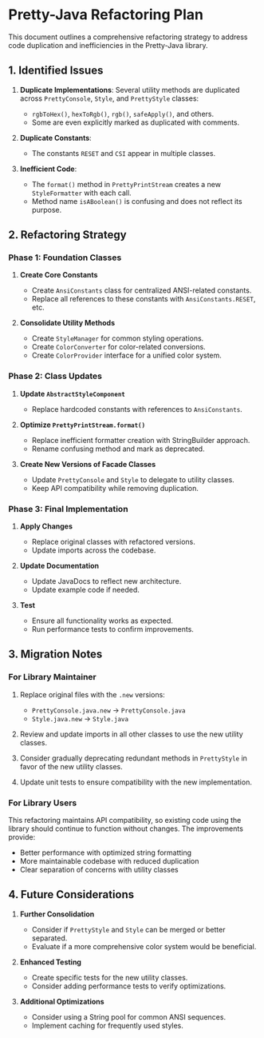 # Pretty-Java Refactoring Plan

This document outlines a comprehensive refactoring strategy to address code duplication and inefficiencies in the Pretty-Java library.

## 1. Identified Issues

1. **Duplicate Implementations**: Several utility methods are duplicated across `PrettyConsole`, `Style`, and `PrettyStyle` classes:
   - `rgbToHex()`, `hexToRgb()`, `rgb()`, `safeApply()`, and others.
   - Some are even explicitly marked as duplicated with comments.

2. **Duplicate Constants**: 
   - The constants `RESET` and `CSI` appear in multiple classes.

3. **Inefficient Code**:
   - The `format()` method in `PrettyPrintStream` creates a new `StyleFormatter` with each call.
   - Method name `isABoolean()` is confusing and does not reflect its purpose.

## 2. Refactoring Strategy

### Phase 1: Foundation Classes

1. **Create Core Constants**
   - Create `AnsiConstants` class for centralized ANSI-related constants.
   - Replace all references to these constants with `AnsiConstants.RESET`, etc.

2. **Consolidate Utility Methods**
   - Create `StyleManager` for common styling operations.
   - Create `ColorConverter` for color-related conversions.
   - Create `ColorProvider` interface for a unified color system.

### Phase 2: Class Updates

1. **Update `AbstractStyleComponent`**
   - Replace hardcoded constants with references to `AnsiConstants`.

2. **Optimize `PrettyPrintStream.format()`**
   - Replace inefficient formatter creation with StringBuilder approach.
   - Rename confusing method and mark as deprecated.

3. **Create New Versions of Facade Classes**
   - Update `PrettyConsole` and `Style` to delegate to utility classes.
   - Keep API compatibility while removing duplication.

### Phase 3: Final Implementation

1. **Apply Changes**
   - Replace original classes with refactored versions.
   - Update imports across the codebase.

2. **Update Documentation**
   - Update JavaDocs to reflect new architecture.
   - Update example code if needed.

3. **Test**
   - Ensure all functionality works as expected.
   - Run performance tests to confirm improvements.

## 3. Migration Notes

### For Library Maintainer

1. Replace original files with the `.new` versions:
   - `PrettyConsole.java.new` → `PrettyConsole.java`
   - `Style.java.new` → `Style.java`

2. Review and update imports in all other classes to use the new utility classes.

3. Consider gradually deprecating redundant methods in `PrettyStyle` in favor of the new utility classes.

4. Update unit tests to ensure compatibility with the new implementation.

### For Library Users

This refactoring maintains API compatibility, so existing code using the library should continue to function without changes. The improvements provide:

- Better performance with optimized string formatting
- More maintainable codebase with reduced duplication
- Clear separation of concerns with utility classes

## 4. Future Considerations

1. **Further Consolidation**
   - Consider if `PrettyStyle` and `Style` can be merged or better separated.
   - Evaluate if a more comprehensive color system would be beneficial.

2. **Enhanced Testing**
   - Create specific tests for the new utility classes.
   - Consider adding performance tests to verify optimizations.

3. **Additional Optimizations**
   - Consider using a String pool for common ANSI sequences.
   - Implement caching for frequently used styles.